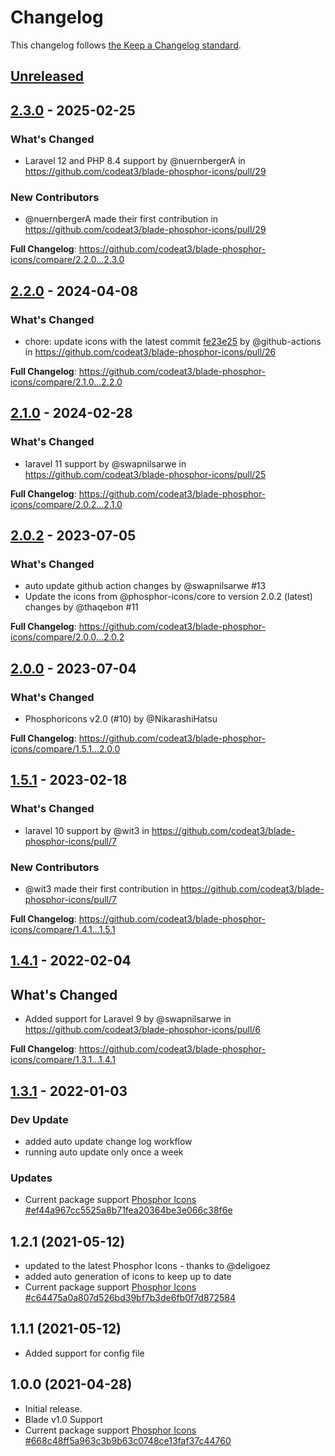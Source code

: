 # Changelog

This changelog follows [the Keep a Changelog standard](https://keepachangelog.com).

## [Unreleased](https://github.com/codeat3/blade-phosphor-icons/compare/2.3.0...HEAD)

## [2.3.0](https://github.com/codeat3/blade-phosphor-icons/compare/2.2.0...2.3.0) - 2025-02-25

### What's Changed

* Laravel 12 and PHP 8.4 support by @nuernbergerA in https://github.com/codeat3/blade-phosphor-icons/pull/29

### New Contributors

* @nuernbergerA made their first contribution in https://github.com/codeat3/blade-phosphor-icons/pull/29

**Full Changelog**: https://github.com/codeat3/blade-phosphor-icons/compare/2.2.0...2.3.0

## [2.2.0](https://github.com/codeat3/blade-phosphor-icons/compare/2.1.0...2.2.0) - 2024-04-08

### What's Changed

* chore: update icons with the latest commit [fe23e25](https://github.com/phosphor-icons/core/commit/fe23e2534cdb7bec24bd8e6bd99b3676bcf0d54f) by @github-actions in https://github.com/codeat3/blade-phosphor-icons/pull/26

**Full Changelog**: https://github.com/codeat3/blade-phosphor-icons/compare/2.1.0...2.2.0

## [2.1.0](https://github.com/codeat3/blade-phosphor-icons/compare/2.0.2...2.1.0) - 2024-02-28

### What's Changed

* laravel 11 support by @swapnilsarwe in https://github.com/codeat3/blade-phosphor-icons/pull/25

**Full Changelog**: https://github.com/codeat3/blade-phosphor-icons/compare/2.0.2...2.1.0

## [2.0.2](https://github.com/codeat3/blade-phosphor-icons/compare/2.0.0...2.0.2) - 2023-07-05

### What's Changed

- auto update github action changes by @swapnilsarwe #13
- Update the icons from @phosphor-icons/core to version 2.0.2 (latest) changes by @thaqebon #11

**Full Changelog**: https://github.com/codeat3/blade-phosphor-icons/compare/2.0.0...2.0.2

## [2.0.0](https://github.com/codeat3/blade-phosphor-icons/compare/1.5.1...2.0.0) - 2023-07-04

### What's Changed

- Phosphoricons v2.0 (#10) by @NikarashiHatsu

**Full Changelog**: https://github.com/codeat3/blade-phosphor-icons/compare/1.5.1...2.0.0

## [1.5.1](https://github.com/codeat3/blade-phosphor-icons/compare/1.4.1...1.5.1) - 2023-02-18

### What's Changed

- laravel 10 support by @wit3 in https://github.com/codeat3/blade-phosphor-icons/pull/7

### New Contributors

- @wit3 made their first contribution in https://github.com/codeat3/blade-phosphor-icons/pull/7

**Full Changelog**: https://github.com/codeat3/blade-phosphor-icons/compare/1.4.1...1.5.1

## [1.4.1](https://github.com/codeat3/blade-phosphor-icons/compare/1.3.1...1.4.1) - 2022-02-04

## What's Changed

- Added support for Laravel 9 by @swapnilsarwe in https://github.com/codeat3/blade-phosphor-icons/pull/6

**Full Changelog**: https://github.com/codeat3/blade-phosphor-icons/compare/1.3.1...1.4.1

## [1.3.1](https://github.com/codeat3/blade-phosphor-icons/compare/1.2.1...1.3.1) - 2022-01-03

### Dev Update

- added auto update change log workflow
- running auto update only once a week

### Updates

- Current package support [Phosphor Icons #ef44a967cc5525a8b71fea20364be3e066c38f6e](https://github.com/phosphor-icons/phosphor-icons/commit/ef44a967cc5525a8b71fea20364be3e066c38f6e)

## 1.2.1 (2021-05-12)

- updated to the latest Phosphor Icons - thanks to @deligoez
- added auto generation of icons to keep up to date
- Current package support [Phosphor Icons #c64475a0a807d526bd39bf7b3de6fb0f7d872584](https://github.com/phosphor-icons/phosphor-icons/commit/c64475a0a807d526bd39bf7b3de6fb0f7d872584)

## 1.1.1 (2021-05-12)

- Added support for config file

## 1.0.0 (2021-04-28)

- Initial release.
- Blade v1.0 Support
- Current package support [Phosphor Icons #668c48ff5a963c3b9b63c0748ce13faf37c44760](https://github.com/phosphor-icons/phosphor-icons/commit/668c48ff5a963c3b9b63c0748ce13faf37c44760)
